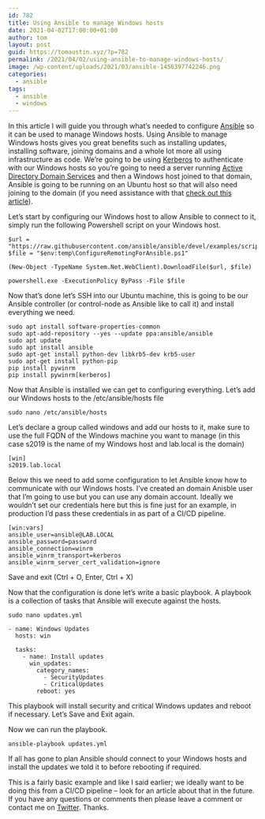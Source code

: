```yaml
---
id: 782
title: Using Ansible to manage Windows hosts
date: 2021-04-02T17:00:00+01:00
author: tom
layout: post
guid: https://tomaustin.xyz/?p=782
permalink: /2021/04/02/using-ansible-to-manage-windows-hosts/
image: /wp-content/uploads/2021/03/ansible-1456397742246.png
categories:
  - ansible
tags:
  - ansible
  - windows
---
```

In this article I will guide you through what&#8217;s needed to configure [Ansible](https://www.ansible.com/products/engine) so it can be used to manage Windows hosts. Using Ansible to manage Windows hosts gives you great benefits such as installing updates, installing software, joining domains and a whole lot more all using infrastructure as code. We&#8217;re going to be using [Kerberos](https://docs.microsoft.com/en-us/windows-server/security/kerberos/kerberos-authentication-overview) to authenticate with our Windows hosts so you&#8217;re going to need a server running [Active Directory Domain Services](https://docs.microsoft.com/en-us/windows-server/identity/ad-ds/get-started/virtual-dc/active-directory-domain-services-overview) and then a Windows host joined to that domain, Ansible is going to be running on an Ubuntu host so that will also need joining to the domain (if you need assistance with that [check out this article](https://tomaustin.xyz/2021/03/31/join-ubuntu-to-an-active-directory-domain)).

Let&#8217;s start by configuring our Windows host to allow Ansible to connect to it, simply run the following Powershell script on your Windows host.

<pre class="wp-block-code"><code>$url = "https://raw.githubusercontent.com/ansible/ansible/devel/examples/scripts/ConfigureRemotingForAnsible.ps1"
$file = "$env:temp\ConfigureRemotingForAnsible.ps1"

(New-Object -TypeName System.Net.WebClient).DownloadFile($url, $file)

powershell.exe -ExecutionPolicy ByPass -File $file</code></pre>

Now that&#8217;s done let&#8217;s SSH into our Ubuntu machine, this is going to be our Ansible controller (or control-node as Ansible like to call it) and install everything we need.

<pre class="wp-block-code"><code>sudo apt install software-properties-common
sudo apt-add-repository --yes --update ppa:ansible/ansible
sudo apt update
sudo apt install ansible
sudo apt-get install python-dev libkrb5-dev krb5-user
sudo apt-get install python-pip
pip install pywinrm
pip install pywinrm&#91;kerberos]</code></pre>

Now that Ansible is installed we can get to configuring everything. Let&#8217;s add our Windows hosts to the /etc/ansible/hosts file

<pre class="wp-block-code"><code>sudo nano /etc/ansible/hosts</code></pre>

Let&#8217;s declare a group called windows and add our hosts to it, make sure to use the full FQDN of the Windows machine you want to manage (in this case s2019 is the name of my Windows host and lab.local is the domain)

<pre class="wp-block-code"><code>&#91;win]
s2019.lab.local</code></pre>

Below this we need to add some configuration to let Ansible know how to communicate with our Windows hosts. I&#8217;ve created an domain Anisble user that I&#8217;m going to use but you can use any domain account. Ideally we wouldn&#8217;t set our credentials here but this is fine just for an example, in production I&#8217;d pass these credentials in as part of a CI/CD pipeline.

<pre class="wp-block-code"><code>&#91;win:vars]
ansible_user=ansible@LAB.LOCAL
ansible_password=password
ansible_connection=winrm
ansible_winrm_transport=kerberos
ansible_winrm_server_cert_validation=ignore</code></pre>

Save and exit (Ctrl + O, Enter, Ctrl + X)

Now that the configuration is done let&#8217;s write a basic playbook. A playbook is a collection of tasks that Ansible will execute against the hosts.

<pre class="wp-block-code"><code>sudo nano updates.yml</code></pre>

<pre class="wp-block-code"><code>- name: Windows Updates
  hosts: win

  tasks:
    - name: Install updates
      win_updates:
        category_names:
          - SecurityUpdates
          - CriticalUpdates
        reboot: yes</code></pre>

This playbook will install security and critical Windows updates and reboot if necessary. Let&#8217;s Save and Exit again.

Now we can run the playbook.

<pre class="wp-block-code"><code>ansible-playbook updates.yml</code></pre>

If all has gone to plan Ansible should connect to your Windows hosts and install the updates we told it to before rebooting if required. 

This is a fairly basic example and like I said earlier; we ideally want to be doing this from a CI/CD pipeline &#8211; look for an article about that in the future. If you have any questions or comments then please leave a comment or contact me on [Twitter](https://twitter.com/tomaustin700). Thanks.